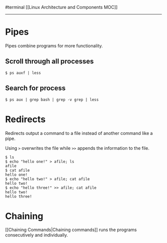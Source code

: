 #terminal 
[[Linux Architecture and Components MOC]]
- - -

# Pipes

Pipes combine programs for more functionality.

## Scroll through all processes

```shell
$ ps auxf | less
```

## Search for process

```shell
$ ps aux | grep bash | grep -v grep | less
```

# Redirects

Redirects output a command to a file instead of another command like a pipe. 

Using `>` overwrites the file while `>>` appends the information to the file.

```shell
$ ls
$ echo "hello one!" > afile; ls
afile
$ cat afile
hello one!
$ echo "hello two!" > afile; cat afile
hello two!
$ echo "hello three!" >> afile; cat afile
hello two!
hello three!
```

# Chaining

[[Chaining Commands|Chaining commands]] runs the programs consecutively and individually.
